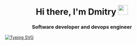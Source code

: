 <h1 align="center">Hi there, I'm Dmitry</a> 
<img src="https://github.com/blackcater/blackcater/raw/main/images/Hi.gif" height="32"/></h1>
<h3 align="center">Software developer and devops engineer</h3>

<!---Пример кода-->
[![Typing SVG](https://readme-typing-svg.herokuapp.com?color=%2336BCF7&lines=Software_dev_and_devops_engineer)](https://git.io/typing-svg)
